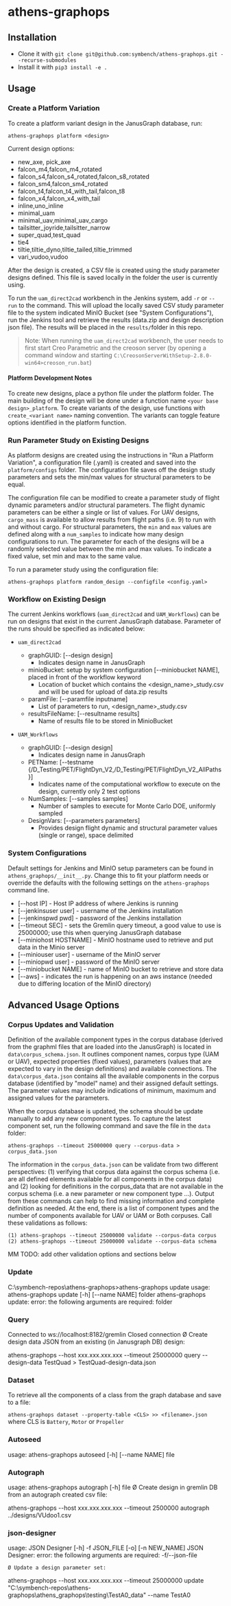 # athens-graphops

## Installation 
* Clone it with ```git clone git@github.com:symbench/athens-graphops.git --recurse-submodules```
* Install it with ```pip3 install -e .```

## Usage

### Create a Platform Variation

To create a platform variant design in the JanusGraph database, run:

```athens-graphops platform <design>```

Current design options: 
* new_axe, pick_axe
* falcon_m4,falcon_m4_rotated
* falcon_s4,falcon_s4_rotated,falcon_s8_rotated
* falcon_sm4,falcon_sm4_rotated
* falcon_t4,falcon_t4_with_tail,falcon_t8
* falcon_x4,falcon_x4_with_tail
* inline,uno_inline
* minimal_uam
* minimal_uav,minimal_uav_cargo
* tailsitter_joyride,tailsitter_narrow
* super_quad,test_quad
* tie4
* tiltie,tiltie_dyno,tiltie_tailed,tiltie_trimmed
* vari_vudoo,vudoo

After the design is created, a CSV file is created using the study parameter designs defined. This file is saved locally in the folder the user is currently using.

To run the `uam_direct2cad` workbench in the Jenkins system, add `-r` or `--run` to the command. This will upload the locally saved CSV study parameter file to the system indicated MinIO Bucket (see "System Configurations"), run the Jenkins tool and retrieve the results (data.zip and design description json file). The results will be placed in the `results/`folder in this repo.

> Note: When running the `uam_direct2cad` workbench, the user needs to first start Creo Parametric and the creoson server (by opening a command window and starting `C:\CreosonServerWithSetup-2.8.0-win64>creoson_run.bat`)

#### Platform Development Notes

To create new designs, place a python file under the platform folder.  The main building of the design will be done under a function name `<your base design>_platform`.  To create variants of the design, use functions with `create_<variant name>` naming convention.  The variants can toggle feature options identified in the platform function.

### Run Parameter Study on Existing Designs

As platform designs are created using the instructions in "Run a Platform Variation", a configuration file (.yaml) is created and saved into the `platform/configs` folder.  The configuration file saves off the design study parameters and sets the min/max values for structural parameters to be equal.  

The configuration file can be modified to create a parameter study of flight dynamic parameters and/or structural parameters.  The flight dynamic parameters can be either a single or list of values.  For UAV designs, `cargo_mass` is available to allow results from flight paths (i.e. 9) to run with and without cargo. For structural parameters, the `min` and `max` values are defined along with a `num_samples` to indicate how many design configurations to run.  The parameter for each of the designs will be a randomly selected value between the min and max values.  To indicate a fixed value, set min and max to the same value. 

To run a parameter study using the configuration file:

```athens-graphops platform random_design --configfile <config.yaml>```

### Workflow on Existing Design

The current Jenkins workflows (`uam_direct2cad` and `UAM_Workflows`) can be run on designs that exist in the current JanusGraph database.  Parameter of the runs should be specified as indicated below: 

* `uam_direct2cad`
  * graphGUID: [--design design] 
    * Indicates design name in JanusGraph 
  * minioBucket: setup by system configuration [--miniobucket NAME], placed in front of the workflow keyword
    * Location of bucket which contains the <design_name>_study.csv and will be used for upload of data.zip results
  * paramFile: [--paramfile inputname]
    * List of parameters to run, <design_name>_study.csv
  * resultsFileName: [--resultname results]
    * Name of results file to be stored in MinioBucket
  
* `UAM_Workflows`
  * graphGUID: [--design design] 
    * Indicates design name in JanusGraph 
  * PETName: [--testname {/D_Testing/PET/FlightDyn_V2,/D_Testing/PET/FlightDyn_V2_AllPaths}] 
    * Indicates name of the computational workflow to execute on the design, currently only 2 test options
  * NumSamples: [--samples samples]
    * Number of samples to execute for Monte Carlo DOE, uniformly sampled
  * DesignVars: [--parameters parameters] 
    * Provides design flight dynamic and structural parameter values (single or range), space delimited

### System Configurations

Default settings for Jenkins and MinIO setup parameters can be found in `athens_graphops/__init__.py`.  Change this to fit your platform needs or override the defaults with the following settings on the `athens-graphops` command line.

* [--host IP] - Host IP address of where Jenkins is running
* [--jenkinsuser user] - username of the Jenkins installation
* [--jenkinspwd pwd] - password of the Jenkins installation
* [--timeout SEC] - sets the Gremlin query timeout, a good value to use is 25000000; use this when querying JanusGraph database
* [--miniohost HOSTNAME] - MinIO hostname used to retrieve and put data in the Minio server 
* [--miniouser user] - username of the MinIO server
* [--miniopwd user] - password of the MinIO server
* [--miniobucket NAME] - name of MinIO bucket to retrieve and store data
* [--aws] - indicates the run is happening on an aws instance (needed due to differing location of the MinIO directory)

## Advanced Usage Options

### Corpus Updates and Validation

Definition of the available component types in the corpus database (derived from the graphml files that are loaded into the JanusGraph) is located in `data\corpus_schema.json`.  It outlines component names, corpus type (UAM or UAV), expected properties (fixed values), parameters (values that are expected to vary in the design definitions) and available connections.  The `data\corpus_data.json` contains all the available components in the corpus database (identified by "model" name) and their assigned default settings. The parameter values may include indications of minimum, maximum and assigned values for the parameters.

 When the corpus database is updated, the schema should be update manually to add any new component types.  To capture the latest component set, run the following command and save the file in the `data` folder:

 ```
 athens-graphops --timeout 25000000 query --corpus-data > corpus_data.json
 ```

The information in the `corpus_data.json` can be validate from two different perspectives:  (1) verifying that corpus data against the corpus schema (i.e. are all defined elements available for all components in the corpus data) and (2) looking for definitions in the corpus_data that are not available in the corpus schema (i.e. a new parameter or new component type ...).  Output from these commands can help to find missing information and complete definition as needed.  At the end, there is a list of component types and the number of components available for UAV or UAM or Both corpuses. Call these validations as follows:

```
(1) athens-graphops --timeout 25000000 validate --corpus-data corpus
(2) athens-graphops --timeout 25000000 validate --corpus-data schema
```

MM TODO: add other validation options and sections below


### Update
C:\symbench-repos\athens-graphops>athens-graphops update
usage: athens-graphops update [-h] [--name NAME] folder
athens-graphops update: error: the following arguments are required: folder

### Query
Connected to ws://localhost:8182/gremlin
Closed connection
	Ø Create design data JSON from an existing (in Janusgraph DB) design:

athens-graphops --host xxx.xxx.xxx.xxx --timeout 25000000 query --design-data TestQuad > TestQuad-design-data.json


### Dataset 

To retrieve all the components of a class from the graph database and save to a file: 

```athens-graphops dataset --property-table <CLS> >> <filename>.json```
where CLS is `Battery`, `Motor` or `Propeller`

### Autoseed
usage: athens-graphops autoseed [-h] [--name NAME] file

### Autograph
usage: athens-graphops autograph [-h] file
	Ø Create design in gremlin DB from an autograph created csv file:
	
athens-graphops --host xxx.xxx.xxx.xxx --timeout 2500000 autograph ../designs/VUdoo1.csv

### json-designer
usage: JSON Designer [-h] -f JSON_FILE [-o] [-n NEW_NAME]
JSON Designer: error: the following arguments are required: -f/--json-file

	Ø Update a design parameter set: 

athens-graphops --host xxx.xxx.xxx.xxx --timeout 25000000 update "C:\symbench-repos\athens-graphops\athens_graphops\testing\TestA0_data" --name TestA0
